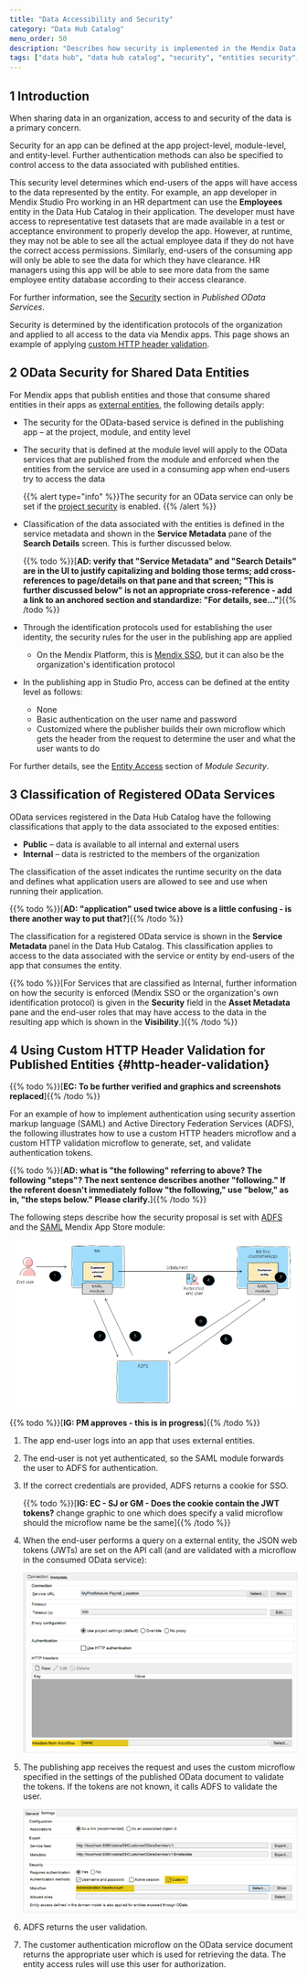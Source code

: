 ```yaml
---
title: "Data Accessibility and Security"
category: "Data Hub Catalog"
menu_order: 50
description: "Describes how security is implemented in the Mendix Data Hub Catalog."
tags: ["data hub", "data hub catalog", "security", "entities security", "odata service security"]
---
```


## 1 Introduction

When sharing data in an organization, access to and security of the data is a primary concern. 

Security for an app can be defined at the app project-level, module-level, and entity-level. Further authentication methods can also be specified to control access to the data associated with published entities.

This security level determines which end-users of the apps will have access to the data represented by the entity. For example, an app developer in Mendix Studio Pro working in an HR department can use the **Employees** entity in the Data Hub Catalog in their application. The developer must have access to representative test datasets that are made available in a test or acceptance environment to properly develop the app. However, at runtime, they may not be able to see all the actual employee data if they do not have the correct access permissions. Similarly, end-users of the consuming app will only be able to see the data for which they have clearance.  HR managers using this app will be able to see more data from the same employee entity database according to their access clearance.

For further information, see the [Security](/refguide/published-odata-services#security) section in *Published OData Services*.

Security is determined by the identification protocols of the organization and applied to all access to the data via Mendix apps. This page shows an example of applying [custom HTTP header validation](#http-header-validation).

## 2 OData Security for Shared Data Entities

For Mendix apps that publish entities and those that consume shared entities in their apps as [external entities](/refguide/external-entities), the following details apply:

* The security for the OData-based service is defined in the publishing app – at the project, module, and entity level
*  The security that is defined at the module level will apply to the OData services that are published from the module and enforced when the entities from the service are used in a consuming app when end-users try to access the data

	{{% alert type="info" %}}The security for an OData service can only be set if the [project security](/refguide/project-security) is enabled.
	{{% /alert %}}

* Classification of the data associated with the entities is defined in the service metadata and shown in the **Service Metadata** pane of the **Search Details** screen. This is further discussed below.

	{{% todo %}}[**AD: verify that "Service Metadata" and "Search Details" are in the UI to justify capitalizing and bolding those terms; add cross-references to page/details on that pane and that screen; "This is further discussed below" is not an appropriate cross-reference - add a link to an anchored section and standardize: "For details, see..."**]{{% /todo %}} 

* Through the identification protocols used for establishing the user identity, the security rules for the user in the publishing app are applied
	* On the Mendix Platform, this is [Mendix SSO](/developerportal/deploy/mendix-sso),  but it can also be the organization's identification protocol
*  In the publishing app in Studio Pro, access can be defined at the entity level as follows:
	* None
	* Basic authentication on the user name and password
	* Customized where the publisher builds their own microflow which gets the header from the request to determine the user and what the user wants to do

For further details, see the [Entity Access](/refguide/module-security#entity-access) section of *Module Security*.

## 3 Classification of Registered OData Services

OData services registered in the Data Hub Catalog have the following classifications that apply to the data associated to the exposed entities:

* **Public**  – data is available to all internal and external users
* **Internal**  – data is restricted to the members of the organization

The classification of the asset indicates the runtime security on the data and defines what application users are allowed to see and use when running their application.

{{% todo %}}[**AD: "application" used twice above is a little confusing - is there another way to put that?**]{{% /todo %}} 

The classification for a registered OData service is shown in the **Service Metadata** panel in the Data Hub Catalog. This classification applies to access to the data associated with the service or entity by end-users of the app that consumes the entity. 

{{% todo %}}[For Services that are classified as Internal,  further information on how the security is enforced (Mendix SSO or the organization's own identification protocol) is given in the **Security** field in the **Asset Metadata** pane and the end-user roles that may have access to the data in the resulting app which is shown in the **Visibility**.]{{% /todo %}} 

## 4 Using Custom HTTP Header Validation for Published Entities {#http-header-validation}

{{% todo %}}[**EC: To be further verified and graphics and screenshots replaced**]{{% /todo %}} 

For an example of how to implement authentication using security assertion markup language (SAML) and Active Directory Federation Services (ADFS),  the following illustrates how to use a custom HTTP headers microflow and a custom HTTP validation microflow to generate, set, and validate authentication tokens.

{{% todo %}}[**AD: what is "the following" referring to above? The following "steps"? The next sentence describes another "following." If the referent doesn't immediately follow "the following," use "below," as in, "the steps below." Please clarify.**]{{% /todo %}} 

The following steps describe how the security proposal is set with 
[ADFS](https://docs.microsoft.com/en-us/windows-server/identity/active-directory-federation-services) and the [SAML](/appstore/modules/saml) Mendix App Store module:

![](attachments/security/federation-with-ADFS-SAML-schematic.png)

{{% todo %}}[**IG: PM approves - this is in progress**]{{% /todo %}}

1. The app end-user logs into an app that uses external entities.
2. The end-user is not yet authenticated, so the SAML module forwards the user to ADFS for authentication.
3.  If the correct credentials are provided, ADFS returns a cookie for SSO.

	{{% todo %}}[**IG: EC - SJ or GM - Does the cookie contain the  JWT tokens?** change graphic to one which does specify a valid microflow should the microflow name be the same]{{% /todo %}} 

4.  When the end-user performs a query on a external entity, the JSON web tokens (JWTs) are set on the API call (and are validated with a microflow in the consumed OData service):

	![](attachments/security/authentication-headers-from-microflow.png)

5.  The publishing app receives the request and uses the custom microflow specified in the settings of the published OData document to validate the tokens. If the tokens are not known, it calls ADFS to validate the user.

	![](attachments/security/authentication-microflow.png)

6. ADFS returns the user validation.
7. The customer authentication microflow on the OData service document returns the appropriate user which is used for retrieving the data. The entity access rules will use this user for authorization.
